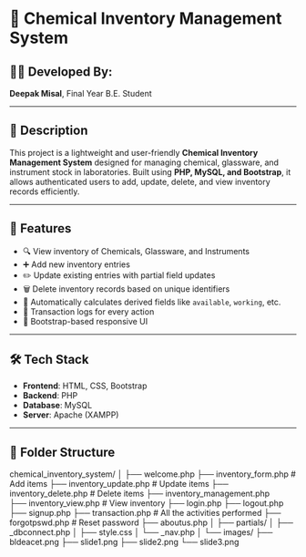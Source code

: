 # 🧪 Chemical Inventory Management System

## 👨‍🎓 Developed By:
**Deepak Misal**, Final Year B.E. Student  

---

## 📌 Description
This project is a lightweight and user-friendly **Chemical Inventory Management System** designed for managing chemical, glassware, and instrument stock in laboratories. Built using **PHP, MySQL, and Bootstrap**, it allows authenticated users to add, update, delete, and view inventory records efficiently.

---

## 🚀 Features
- 🔍 View inventory of Chemicals, Glassware, and Instruments
- ➕ Add new inventory entries
- ✏️ Update existing entries with partial field updates
- 🗑️ Delete inventory records based on unique identifiers
- 🧮 Automatically calculates derived fields like `available`, `working`, etc.
- 🔐 Transaction logs for every action
- 🎨 Bootstrap-based responsive UI

---

## 🛠️ Tech Stack
- **Frontend**: HTML, CSS, Bootstrap
- **Backend**: PHP
- **Database**: MySQL
- **Server**: Apache (XAMPP)

---

## 📁 Folder Structure
chemical_inventory_system/
│
├── welcome.php
├── inventory_form.php        # Add items
├── inventory_update.php      # Update items
├── inventory_delete.php      # Delete items
├── inventory_management.php  
├── inventory_view.php        # View inventory
├── login.php
├── logout.php
├── signup.php
├── transaction.php           # All the activities performed
├── forgotpswd.php            # Reset password
├── aboutus.php
│
├── partials/
│   ├── _dbconnect.php
│   ├── style.css
│   └── _nav.php
│
└── images/
    ├── bldeacet.png
    ├── slide1.png
    ├── slide2.png
    └── slide3.png
 

